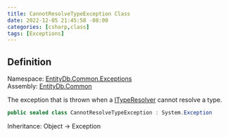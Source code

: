 ```yaml
---
title: CannotResolveTypeException Class
date: 2022-12-05 21:45:58 -08:00
categories: [csharp,class]
tags: [Exceptions]
---
```


## Definition
Namespace: <a href='/posts/csharp.namespace.entitydb.common.exceptions/'>EntityDb.Common.Exceptions</a><br />
Assembly: <a href='/posts/csharp.assembly.entitydb.common/'>EntityDb.Common</a><br />

The exception that is thrown when a <a href='/posts/csharp.interface.entitydb.common.typeresolvers.ityperesolver/'>ITypeResolver</a> cannot resolve a type.

```cs
public sealed class CannotResolveTypeException : System.Exception
```
Inheritance: Object &rarr; Exception
